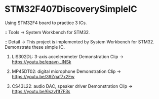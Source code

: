 # STM32F407DiscoverySimpleIC

Using STM32F4 board to practice 3 ICs.

:: Tools -> System Workbench for STM32.

:: Detail -> This project is implemented by System Workbench for STM32. Demonstrate these simple IC.

1. LIS302DL: 3-axis accelerometer
Demonstration Clip -> https://youtu.be/eqavr-_INSk

2. MP45DT02: digital microphone
Demonstration Clip -> https://youtu.be/39Zqaf7x2Ew

3. CS43L22: audio DAC, speaker driver
Demonstration Clip -> https://youtu.be/6szvI1t7F3s

